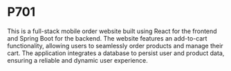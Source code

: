 # P701
This is a full-stack mobile order website built using React for the frontend and Spring Boot for the backend. The website features an add-to-cart functionality, allowing users to seamlessly order products and manage their cart.  The application integrates a database to persist user and product data, ensuring a reliable and dynamic user experience.
